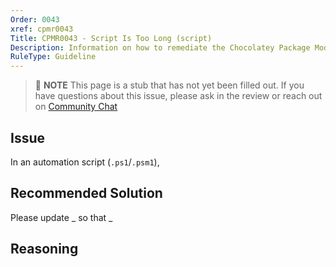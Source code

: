 ```yaml
---
Order: 0043
xref: cpmr0043
Title: CPMR0043 - Script Is Too Long (script)
Description: Information on how to remediate the Chocolatey Package Moderation Rule 0043
RuleType: Guideline
---
```


<?! Include "../../../../../shared/package-validator-rule-guideline.txt" /?>

> :memo: **NOTE** This page is a stub that has not yet been filled out. If you have questions about this issue, please ask in the review or reach out on [Community Chat](https://ch0.co/community)

## Issue

In an automation script (`.ps1`/`.psm1`),

## Recommended Solution

Please update _ so that _

## Reasoning
